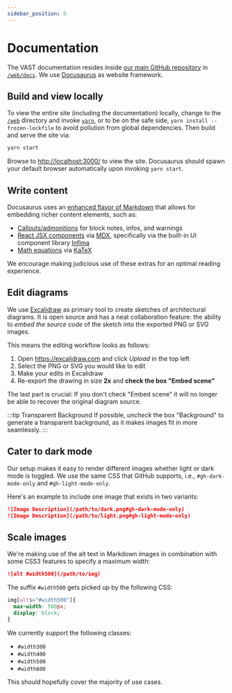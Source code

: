 ```yaml
---
sidebar_position: 5
---
```


# Documentation

The VAST documentation resides inside [our main GitHub
repository](https://github.com/tenzir/vast) in
[`/web/docs`](https://github.com/tenzir/vast/tree/master/web/docs).
We use [Docusaurus](https://docusaurus.io/) as website framework.

## Build and view locally

To view the entire site (including the documentation) locally,
change to the [`/web`](https://github.com/tenzir/vast/tree/master/web/)
directory and invoke [`yarn`](https://yarnpkg.com/), or to be on the safe side,
`yarn install --frozen-lockfile` to avoid pollution from global dependencies.
Then build and serve the site via:

```bash
yarn start
```

Browse to <http://localhost:3000/> to view the site. Docusaurus should spawn
your default browser automatically upon invoking `yarn start`.

## Write content

Docusaurus uses an [enhanced flavor of
Markdown](https://docusaurus.io/docs/markdown-features) that allows for
embedding richer content elements, such as:

- [Callouts/admonitions](https://docusaurus.io/docs/markdown-features/admonitions)
  for block notes, infos, and warnings
- [React JSX components](https://docusaurus.io/docs/markdown-features/react) via
  [MDX](https://mdxjs.com/), specifically via the built-in UI component library
  [Infima](https://infima.dev/)
- [Math equations](https://docusaurus.io/docs/markdown-features/math-equations)
  via [KaTeX](https://katex.org/)

We encourage making judicious use of these extras for an optimal reading
experience.

## Edit diagrams

We use [Excalidraw](https://excalidraw.com) as primary tool to create sketches
of architectural diagrams. It is open source and has a neat collaboration
feature: the ability to *embed the source code* of the sketch into the exported
PNG or SVG images.

This means the editing workflow looks as follows:

1. Open <https://excalidraw.com> and click *Upload* in the top left
2. Select the PNG or SVG you would like to edit
3. Make your edits in Excalidraw
4. Re-export the drawing in size **2x** and **check the box "Embed scene"**

The last part is crucial: If you don't check "Embed scene" it will no longer be
able to recover the original diagram source.

:::tip Transparent Background
If possible, *uncheck* the box "Background" to generate a transparent
background, as it makes images fit in more seamlessly.
:::

## Cater to dark mode

Our setup makes it easy to render different images whether light or dark mode is
toggled. We use the same CSS that GitHub supports, i.e., `#gh-dark-mode-only`
and `#gh-light-mode-only`.

Here's an example to include one image that exists in two variants:

```markdown
![Image Description](/path/to/dark.png#gh-dark-mode-only)
![Image Description](/path/to/light.png#gh-light-mode-only)
```

## Scale images

We're making use of the alt text in Markdown images in combination with some
CSS3 features to specify a maximum width:

```markdown
![alt #width500](/path/to/img)
```

The suffix `#width500` gets picked up by the following CSS:

```css
img[alt$="#width500"]{
  max-width: 500px;
  display: block;
}
```

We currently support the following classes:

- `#width300`
- `#width400`
- `#width500`
- `#width600`

This should hopefully cover the majority of use cases.
